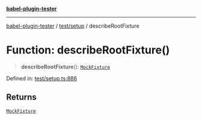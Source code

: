 [**babel-plugin-tester**](../../../README.md)

***

[babel-plugin-tester](../../../README.md) / [test/setup](../README.md) / describeRootFixture

# Function: describeRootFixture()

> **describeRootFixture**(): [`MockFixture`](../interfaces/MockFixture.md)

Defined in: [test/setup.ts:886](https://github.com/Xunnamius/babel-plugin-tester/blob/91349cafb3cefac8248e86580feec53bd082321e/test/setup.ts#L886)

## Returns

[`MockFixture`](../interfaces/MockFixture.md)
